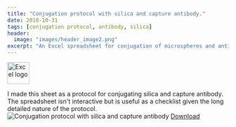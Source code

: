 ```yaml
---
title: "Conjugation protocol with silica and capture antibody."
date: 2018-10-31
tags: [conjugation protocol, antibody, silica]
header:
  image: "images/header_image2.png"
excerpt: "An Excel spreadsheet for conjugation of microspheres and antibodies. The conjugated particle is useful for diagnostics."
---
```

<img src="{{ site.url }}{{site.baseurl }}/images/Excellogo.png" alt="Excel logo" width="50"/>

I made this sheet as a protocol for conjugating silica and capture antibody. The spreadsheet isn't interactive but is useful as a checklist given the long detailed nature of the protocol.
<img src="{{ site.url }}{{site.baseurl }}/images/science/conjugation_protocol_with_silica_and_capture_antibody.png" alt="Conjugation protocol with silica and capture antibody">
[Download](https://github.com/scotttmoen/Science)

